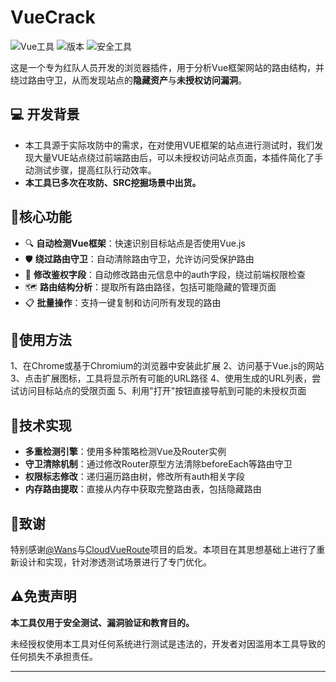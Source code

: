 # VueCrack

![Vue工具](https://img.shields.io/badge/Vue-Router-41b883)
![版本](https://img.shields.io/badge/版本-1.2-blue)
![安全工具](https://img.shields.io/badge/安全-渗透测试-red)

这是一个专为红队人员开发的浏览器插件，用于分析Vue框架网站的路由结构，并绕过路由守卫，从而发现站点的**隐藏资产**与**未授权访问漏洞**。

## 💻 开发背景
- 本工具源于实际攻防中的需求，在对使用VUE框架的站点进行测试时，我们发现大量VUE站点绕过前端路由后，可以未授权访问站点页面，本插件简化了手动测试步骤，提高红队行动效率。
- **本工具已多次在攻防、SRC挖掘场景中出货。**


## 📝核心功能

- 🔍 **自动检测Vue框架**：快速识别目标站点是否使用Vue.js
- 🛡️ **绕过路由守卫**：自动清除路由守卫，允许访问受保护路由
- 🔑 **修改鉴权字段**：自动修改路由元信息中的auth字段，绕过前端权限检查
- 🗺️ **路由结构分析**：提取所有路由路径，包括可能隐藏的管理页面
- 📋 **批量操作**：支持一键复制和访问所有发现的路由

## 🔧使用方法
1、在Chrome或基于Chromium的浏览器中安装此扩展
2、访问基于Vue.js的网站
3、点击扩展图标，工具将显示所有可能的URL路径
4、使用生成的URL列表，尝试访问目标站点的受限页面
5、利用"打开"按钮直接导航到可能的未授权页面

## 📄技术实现

- **多重检测引擎**：使用多种策略检测Vue及Router实例
- **守卫清除机制**：通过修改Router原型方法清除beforeEach等路由守卫
- **权限标志修改**：递归遍历路由树，修改所有auth相关字段
- **内存路由提取**：直接从内存中获取完整路由表，包括隐藏路由


## 🙏致谢

特别感谢[@Wans](https://github.com/wanswu)与[CloudVueRoute](https://github.com/cloud-jie/CloudVueRoute)项目的启发。本项目在其思想基础上进行了重新设计和实现，针对渗透测试场景进行了专门优化。

## ⚠️免责声明

**本工具仅用于安全测试、漏洞验证和教育目的。**

未经授权使用本工具对任何系统进行测试是违法的，开发者对因滥用本工具导致的任何损失不承担责任。

---